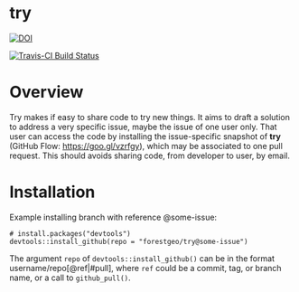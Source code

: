 
<!-- Don't edit README.md; instead, edit README.Rmd -->
try
===

[![DOI](https://zenodo.org/badge/78309322.svg)](https://zenodo.org/badge/latestdoi/78309322)

[![Travis-CI Build Status](https://travis-ci.org/maurolepore/try.svg?branch=master)](https://travis-ci.org/maurolepore/try)

Overview
========

Try makes if easy to share code to try new things. It aims to draft a solution to address a very specific issue, maybe the issue of one user only. That user can access the code by installing the issue-specific snapshot of **try** (GitHub Flow: <https://goo.gl/vzrfgy>), which may be associated to one pull request. This should avoids sharing code, from developer to user, by email.

Installation
============

Example installing branch with reference @some-issue:

    # install.packages("devtools")
    devtools::install_github(repo = "forestgeo/try@some-issue")

The argument `repo` of `devtools::install_github()` can be in the format username/repo\[@ref|\#pull\], where `ref` could be a commit, tag, or branch name, or a call to `github_pull()`.
